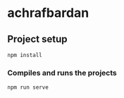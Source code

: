 # achrafbardan

## Project setup
```
npm install
```

### Compiles and runs the projects
```
npm run serve
```

